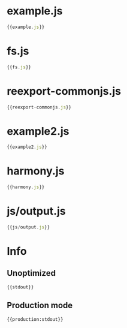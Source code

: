 
# example.js

``` javascript
{{example.js}}
```

# fs.js

``` javascript
{{fs.js}}
```

# reexport-commonjs.js

``` javascript
{{reexport-commonjs.js}}
```

# example2.js

``` javascript
{{example2.js}}
```

# harmony.js

``` javascript
{{harmony.js}}
```

# js/output.js

``` javascript
{{js/output.js}}
```

# Info

## Unoptimized

```
{{stdout}}
```

## Production mode

```
{{production:stdout}}
```